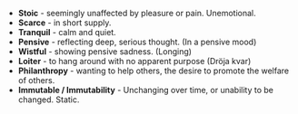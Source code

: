 - **Stoic** - seemingly unaffected by pleasure or pain. Unemotional.
- **Scarce** - in short supply.
- **Tranquil** - calm and quiet. 
- **Pensive** - reflecting deep, serious thought. (In a pensive mood)
- **Wistful** - showing pensive sadness. (Longing)
- **Loiter** - to hang around with no apparent purpose (Dröja kvar)
- **Philanthropy** - wanting to help others, the desire to promote the welfare of others. 
- **Immutable / Immutability** - Unchanging over time, or unability to be changed. Static. 